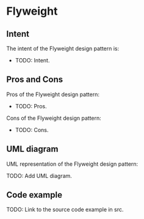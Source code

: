 # Flyweight

## Intent

The intent of the Flyweight design pattern is:

- TODO: Intent.

## Pros and Cons

Pros of the Flyweight design pattern:

- TODO: Pros.

Cons of the Flyweight design pattern:

- TODO: Cons.

## UML diagram

UML representation of the Flyweight design pattern:

TODO: Add UML diagram.

## Code example

TODO: Link to the source code example in src.
